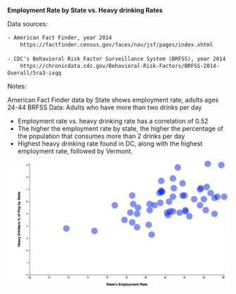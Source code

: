 **Employment Rate by State vs. Heavy drinking Rates**

Data sources:

    - American Fact Finder, year 2014
        https://factfinder.census.gov/faces/nav/jsf/pages/index.xhtml

    - CDC's Behavioral Risk Factor Surveillance System (BRFSS), year 2014
        https://chronicdata.cdc.gov/Behavioral-Risk-Factors/BRFSS-2014-Overall/5ra3-ixqq



Notes:

American Fact Finder data by State shows employment rate, adults ages 24-44
BRFSS Data: Adults who have more than two drinks per day

- Employment rate vs. heavy drinking rate has a correlation of 0.52
- The higher the employment rate by state, the higher the percentage of the population that consumes more than 2 drinks per day
- Highest heavy drinking rate found in DC, along with the highest employment rate, followed by Vermont.

![chart](chart.png)
